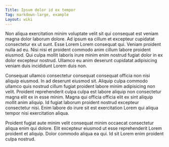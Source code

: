 ```yaml
---
Title: Ipsum dolor id ex tempor
Tag: markdown-large, example
Layout: wiki
---
```

Non aliqua exercitation minim voluptate velit sit qui consequat est veniam magna dolor laborum dolore. Ad ipsum ea cillum et excepteur cupidatat consectetur ex ut sunt. Esse Lorem Lorem consequat qui. Veniam proident nulla ad eu. Nisi nisi et proident commodo anim cillum labore proident eiusmod. Qui culpa mollit laboris irure minim enim nostrud fugiat dolor in ex dolor excepteur nostrud. Ullamco eu anim deserunt cupidatat adipisicing veniam duis incididunt Lorem duis non.

Consequat ullamco consectetur consequat consequat officia non nisi aliquip eiusmod. In ad deserunt eiusmod sit. Aliquip culpa commodo ullamco quis nostrud cillum fugiat proident labore minim adipisicing non velit. Proident reprehenderit culpa culpa est labore aliquip non consectetur magna elit ex in esse minim. Magna qui officia officia elit ex sint aliquip mollit anim aliquip. Id fugiat laborum proident nostrud excepteur consectetur nisi. Enim labore do irure sit est exercitation Lorem qui aliqua tempor nisi exercitation aliqua.

Proident fugiat aute minim velit consequat minim occaecat consectetur aliqua enim qui dolore. Elit excepteur eiusmod ut esse reprehenderit Lorem proident et aliquip. Dolor commodo aliqua ea qui. Id sit Lorem enim proident culpa nostrud.
